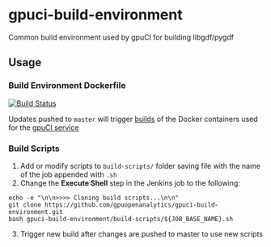 # gpuci-build-environment

Common build environment used by gpuCI for building libgdf/pygdf

## Usage

### Build Environment Dockerfile

[![Build Status](http://18.191.94.64/buildStatus/icon?job=goai-docker-container-builder)](http://18.191.94.64/job/goai-docker-container-builder/)

Updates pushed to `master` will trigger
[builds](http://18.191.94.64/job/goai-docker-container-builder/) of the Docker
containers used for the [gpuCI service](http://18.191.94.64/)

### Build Scripts

1. Add or modify scripts to `build-scripts/` folder saving file with the name of
the job appended with `.sh`
2. Change the **Execute Shell** step in the Jenkins job to the following:
```
echo -e "\n\n>>>> Cloning build scripts...\n\n"
git clone https://github.com/gpuopenanalytics/gpuci-build-environment.git
bash gpuci-build-environment/build-scripts/${JOB_BASE_NAME}.sh
```
3. Trigger new build after changes are pushed to master to use new scripts
